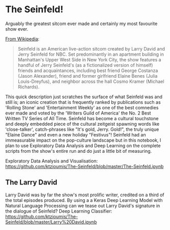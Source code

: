 # The Seinfeld!
Arguably the greatest sitcom ever made and certainly my most favourite show ever.

[From Wikipedia](https://en.wikipedia.org/wiki/Seinfeld):
> Seinfeld is an American live-action sitcom created by Larry David and Jerry Seinfeld for NBC. Set predominantly in an apartment building in Manhattan's Upper West Side in New York City, the show features a handful of Jerry Seinfeld's (as a fictionalized version of himself) friends and acquaintances, including best friend George Costanza (Jason Alexander), friend and former girlfriend Elaine Benes (Julia Louis-Dreyfus), and neighbor across the hall Cosmo Kramer (Michael Richards). 

This quick description just scratches the surface of what Seinfeld was and still is; an iconic creation that is frequently ranked by publications such as 'Rolling Stone' and 'Entertainment Weekly' as one of the best comnedies ever made and voted by the 'Writers Guild of America' the No. 2 Best Written TV Series of All Time. Seinfeld has become a cultural touchstone and deeply embedded piece of the cultural zeitgeist spawning words like 'close-talker', catch-phrases like "It's gold, Jerry. Gold!", the truly unique "Elaine Dance" and even a new holiday "Festivus"! Seinfeld had an immeasurable impact on the pop-culture landscape but in this notebook, I plan to use Exploratory Data Analysis and Deep Learning on the complete scripts from the show's entire run  and do just a little bit of measuring.

Exploratory Data Analysis and Visualisation:
https://github.com/ktzioumis/The-Seinfeld/blob/master/The-Seinfeld.ipynb

## The Larry David
Larry David was by far the show's most prolific writer, credited on a third of the total episodes produced. By using a a Keras Deep Learning Model with Natural Language Processing can we tease out Larry David's signature in the dialogue of Seinfeld?
Deep Learning Classifier:<br>
https://github.com/ktzioumis/The-Seinfeld/blob/master/Larry%20David.ipynb